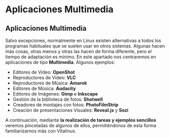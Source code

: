 # Aplicaciones Multimedia

## Aplicaciones Multimedia

Salvo excepciones, normalmente en Linux existen alternativas a todos los programas habituales que se suelen usar en otros sistemas. Algunas hacen más cosas, otras menos y otras las hacen de forma diferente, pero el tiempo de adaptación es mínimo.
En este apartado nos centraremos en aplicaciones de tipo **Multimedia**. Algunos ejemplos:

-  Editores de Vídeo: **OpenShot**
-  Reproductores de Vídeo: **VLC**
-  Reproductores de Música: **Amarok**
-  Editores de Música: **Audacity**
-  Editores de Imágenes: **Gimp** e **Inkscape**
-  Gestión de la biblioteca de fotos: **Shotwell**
-  Creadores de montajes con fotos: **PhotoFilmStrip**
-  Creación de presentaciones Visuales: **Reveal.js** y **Sozi**

A continuación, mediante **la realización de tareas y ejemplos sencillos** veremos pinceladas de algunos de ellos, permitiéndonos de esta forma familiarizarnos más con Vitalinux.
